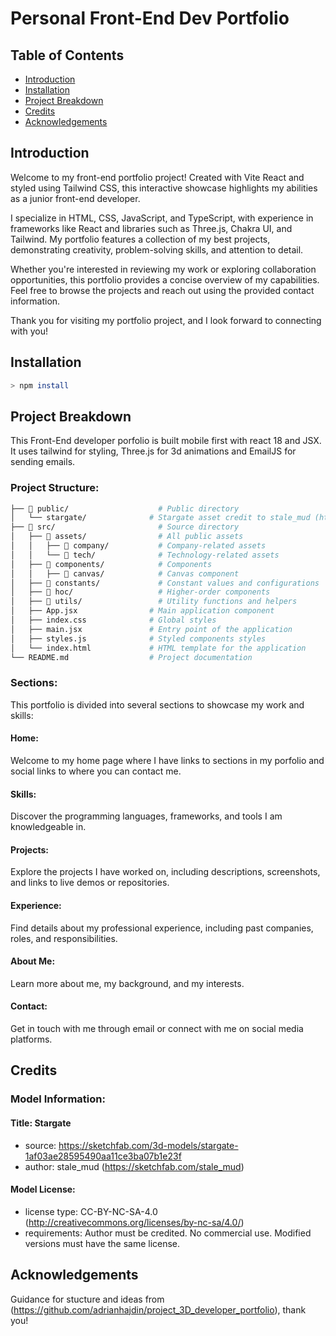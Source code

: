 # Personal Front-End Dev Portfolio

## Table of Contents
- [Introduction](#introduction)
- [Installation](#installation)
- [Project Breakdown](#project-breakdown)
- [Credits](#credits)
- [Acknowledgements](#acknowledgements)

## Introduction
Welcome to my front-end portfolio project! Created with Vite React and styled using Tailwind CSS, this interactive showcase highlights my abilities as a junior front-end developer.

I specialize in HTML, CSS, JavaScript, and TypeScript, with experience in frameworks like React and libraries such as Three.js, Chakra UI, and Tailwind. My portfolio features a collection of my best projects, demonstrating creativity, problem-solving skills, and attention to detail.

Whether you're interested in reviewing my work or exploring collaboration opportunities, this portfolio provides a concise overview of my capabilities. Feel free to browse the projects and reach out using the provided contact information.

Thank you for visiting my portfolio project, and I look forward to connecting with you!

## Installation 
```sh
> npm install
```
## Project Breakdown

This Front-End developer porfolio is built mobile first with react 18 and JSX. It uses tailwind for styling, Three.js for 3d animations and EmailJS for sending emails.

### Project Structure:
``` sh
├── 📂 public/                    # Public directory
│   └── stargate/              # Stargate asset credit to stale_mud (https://sketchfab.com/stale_mud)
├── 📂 src/                       # Source directory
│   ├── 📂 assets/                # All public assets
│   │   ├── 📂 company/           # Company-related assets
│   │   └── 📂 tech/              # Technology-related assets
│   ├── 📂 components/            # Components
│   │   ├── 📂 canvas/            # Canvas component
│   ├── 📂 constants/             # Constant values and configurations
│   ├── 📂 hoc/                   # Higher-order components
│   ├── 📂 utils/                 # Utility functions and helpers
│   ├── App.jsx                # Main application component
│   ├── index.css              # Global styles
│   ├── main.jsx               # Entry point of the application
│   ├── styles.js              # Styled components styles
│   └── index.html             # HTML template for the application
└── README.md                  # Project documentation
```
### Sections:

This portfolio is divided into several sections to showcase my work and skills:

#### Home: 
Welcome to my home page where I have links to sections in my porfolio and social links to where you can contact me.
#### Skills: 
Discover the programming languages, frameworks, and tools I am knowledgeable in.
#### Projects: 
Explore the projects I have worked on, including descriptions, screenshots, and links to live demos or repositories.
#### Experience: 
Find details about my professional experience, including past companies, roles, and responsibilities.
#### About Me: 
Learn more about me, my background, and my interests.
#### Contact: 
Get in touch with me through email or connect with me on social media platforms.

## Credits


### Model Information:
 #### Title:	Stargate
* source:	https://sketchfab.com/3d-models/stargate-1af03ae28595490aa11ce3ba07b1e23f
* author:	stale_mud (https://sketchfab.com/stale_mud)

#### Model License:
* license type:	CC-BY-NC-SA-4.0 (http://creativecommons.org/licenses/by-nc-sa/4.0/)
* requirements:	Author must be credited. No commercial use. Modified versions must have the same license.


## Acknowledgements

Guidance for stucture and ideas from (https://github.com/adrianhajdin/project_3D_developer_portfolio), thank you!

